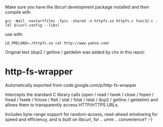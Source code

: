 Make sure you have the libcurl development package installed and then compile with 

`gcc -Wall -nostartfiles -fpic -shared -o httpfs.so httpfs.c func32.c -ldl $(curl-config --libs)` 

use with:

`LD_PRELOAD=./httpfs.so cat http://www.yahoo.com/`

Original text (dup2 / getline / getdelim was added by chx in this repo):

# http-fs-wrapper
Automatically exported from code.google.com/p/http-fs-wrapper

Intercepts the standard C library calls (open / read / lseek / close / fopen / fread / fseek / fclose / ftell / stat / fstat / lstat / dup2 / getline / getdelim) and allows them to transparently access HTTP/HTTPS URLs.

Includes byte-range support for random-access, read-ahead windowing for speed and efficiency, and is built on libcurl, for .. umm .. convenience? :-)
